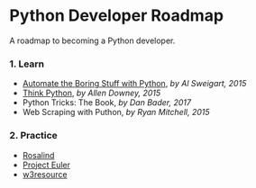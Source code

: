 # Python Developer Roadmap
A roadmap to becoming a Python developer.

### 1. Learn

- [Automate the Boring Stuff with Python](https://automatetheboringstuff.com/), *by Al Sweigart, 2015*
- [Think Python](https://greenteapress.com/wp/think-python-2e/), *by Allen Downey, 2015*
- Python Tricks: The Book, *by Dan Bader, 2017*
- Web Scraping with Puthon, *by Ryan Mitchell, 2015*
    
### 2. Practice 

- [Rosalind](http://rosalind.info/problems/locations/) 
- [Project Euler](https://projecteuler.net/archives/)
- [w3resource](https://www.w3resource.com/python-exercises/)
